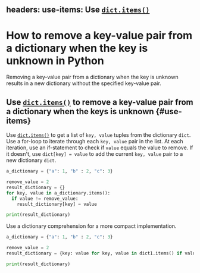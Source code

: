 headers:
  use-items: Use [`dict.items()`](kite-sym:builtins.dict.items)
---
# How to remove a key-value pair from a dictionary when the key is unknown in Python
Removing a key-value pair from a dictionary when the key is unknown results in a new dictionary without the specified key-value pair.

## Use [`dict.items()`](kite-sym:builtins.dict.items) to remove a key-value pair from a dictionary when the keys is unknown {#use-items}
Use [`dict.items()`](kite-sym:builtins.dict.items) to get a list of `key, value` tuples from the dictionary `dict`. Use a for-loop to iterate through each `key, value` pair in the list. At each iteration, use an if-statement to check if `value` equals the value to remove. If it doesn't, use `dict[key] = value` to add the current `key, value` pair to a new dictionary `dict`.
```python
a_dictionary = {"a": 1, "b" : 2, "c": 3}

remove_value = 2
result_dictionary = {}
for key, value in a_dictionary.items():
  if value != remove_value:
    result_dictionary[key] = value

print(result_dictionary)
```
Use a dictionary comprehension for a more compact implementation.
```python
a_dictionary = {"a": 1, "b" : 2, "c": 3}

remove_value = 2
result_dictionary = {key: value for key, value in dict1.items() if value != remove_value}

print(result_dictionary)
```
